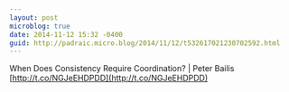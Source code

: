 ```yaml
---
layout: post
microblog: true
date: 2014-11-12 15:32 -0400
guid: http://padraic.micro.blog/2014/11/12/t532617021230702592.html
---
```

When Does Consistency Require Coordination? | Peter Bailis [http://t.co/NGJeEHDPDD](http://t.co/NGJeEHDPDD)
